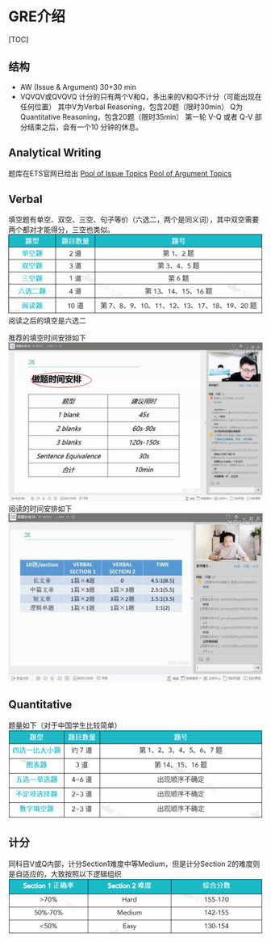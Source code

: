 # GRE介绍
[TOC]
## 结构
- AW (Issue & Argument) 30+30 min
- VQVQV或QVQVQ
计分的只有两个V和Q，多出来的V和Q不计分（可能出现在任何位置）
其中V为Verbal Reasoning，包含20题（限时30min）
Q为Quantitative Reasoning，包含20题（限时35min）
第一轮 V-Q 或者 Q-V 部分结束之后，会有一个10 分钟的休息。
## Analytical Writing
题库在ETS官网已给出
[Pool of Issue Topics](https://www.ets.org/gre/revised_general/prepare/analytical_writing/issue/pool)
[Pool of Argument Topics](https://www.ets.org/gre/revised_general/prepare/analytical_writing/argument/pool)
## Verbal
填空题有单空、双空、三空、句子等价（六选二，两个是同义词），其中双空需要两个都对才能得分，三空也类似。
![VERBAL](./assets/VERBAL.png)
阅读之后的填空是六选二

推荐的填空时间安排如下
![schedule](./assets/IMG_1285.png)
阅读的时间安排如下
![reading](./assets/IMG_1288.png)
## Quantitative
题量如下（对于中国学生比较简单）
![QUANTITATIVE](./assets/QUANTITATIVE.png)
## 计分
同科目V或Q内部，计分Section1难度中等Medium，但是计分Section 2的难度则是自适应的，大致按照以下逻辑组织
![SCORE](./assets/SCORE.png)